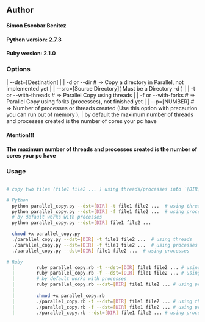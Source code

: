 ## Author
#### Simon Escobar Benitez

#### Python version: 2.7.3
#### Ruby version: 2.1.0

### Options
|        --dst=[Destination]
|
|        -d or --dir # => Copy a directory in Parallel, not implemented yet
|
|        --src=[Source Directory]( Must be a Directory -d )
|
|        -t or --with-threads # => Parallel Copy using threads
|
|        -f or --with-forks # => Parallel Copy using forks (processes), not finished yet
|
|        --p=[NUMBER] # => Number of processes or threads created (Use this option with precaution you can run out of memory ),
|                          by default the maximum number of threads and processes created is the number of cores your pc have


#### Atention!!!
#### The maximum number of threads and processes created is the number of cores your pc have

### Usage
```bash

# copy two files (file1 file2 ... ) using threads/processes into `[DIR]` directory

# Python
  python parallel_copy.py --dst=[DIR] -t file1 file2 ...  # using threads
  python parallel_copy.py --dst=[DIR] -f file1 file2 ...  # using processes
  # by default works with processes
  python parallel_copy.py --dst=[DIR] file1 file2 ...

  chmod +x parallel_copy.py
  ./parallel_copy.py --dst=[DIR] -t file1 file2 ...  # using threads
  ./parallel_copy.py --dst=[DIR] -f file1 file2 ...  # using processes
  ./parallel_copy.py --dst=[DIR] file1 file2 ...  # using processes

# Ruby
  |        ruby parallel_copy.rb -t --dst=[DIR] file1 file2 ... # using threads
  |        ruby parallel_copy.rb -f --dst=[DIR] file1 file2 ... # using processes
  |        # by default works with processes
  |        ruby parallel_copy.rb --dst=[DIR] file1 file2 ... # using processes
  |
  |        chmod +x parallel_copy.rb
  |        ./parallel_copy.rb -t --dst=[DIR] file1 file2 ... # using threads
  |        ./parallel_copy.rb -f --dst=[DIR] file1 file2 ... # using processes
  |        ./parallel_copy.rb --dst=[DIR] file1 file2 ... # using processes

```
